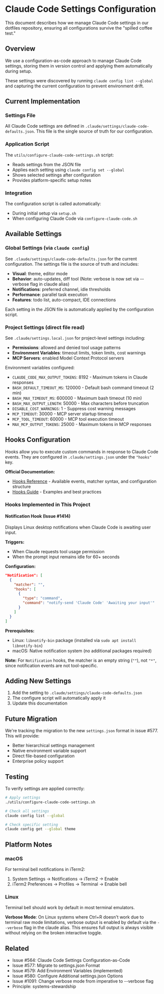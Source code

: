 # Claude Code Settings Configuration

This document describes how we manage Claude Code settings in our dotfiles repository, ensuring all configurations survive the "spilled coffee test."

## Overview

We use a configuration-as-code approach to manage Claude Code settings, storing them in version control and applying them automatically during setup.

These settings were discovered by running `claude config list --global` and capturing the current configuration to prevent environment drift.

## Current Implementation

### Settings File
All Claude Code settings are defined in `.claude/settings/claude-code-defaults.json`. This file is the single source of truth for our configuration.

### Application Script
The `utils/configure-claude-code-settings.sh` script:
- Reads settings from the JSON file
- Applies each setting using `claude config set --global`
- Shows selected settings after configuration
- Provides platform-specific setup notes

### Integration
The configuration script is called automatically:
- During initial setup via `setup.sh`
- When configuring Claude Code via `configure-claude-code.sh`

## Available Settings

### Global Settings (via `claude config`)
See `.claude/settings/claude-code-defaults.json` for the current configuration. The settings file is the source of truth and includes:

- **Visual**: theme, editor mode
- **Behavior**: auto-updates, diff tool (Note: verbose is now set via --verbose flag in claude alias)
- **Notifications**: preferred channel, idle thresholds  
- **Performance**: parallel task execution
- **Features**: todo list, auto-compact, IDE connections

Each setting in the JSON file is automatically applied by the configuration script.

### Project Settings (direct file read)
See `.claude/settings.local.json` for project-level settings including:

- **Permissions**: allowed and denied tool usage patterns
- **Environment Variables**: timeout limits, token limits, cost warnings
- **MCP Servers**: enabled Model Context Protocol servers

Environment variables configured:
- `CLAUDE_CODE_MAX_OUTPUT_TOKENS`: 8192 - Maximum tokens in Claude responses
- `BASH_DEFAULT_TIMEOUT_MS`: 120000 - Default bash command timeout (2 min)
- `BASH_MAX_TIMEOUT_MS`: 600000 - Maximum bash timeout (10 min)
- `BASH_MAX_OUTPUT_LENGTH`: 50000 - Max characters before truncation
- `DISABLE_COST_WARNINGS`: 1 - Suppress cost warning messages
- `MCP_TIMEOUT`: 30000 - MCP server startup timeout
- `MCP_TOOL_TIMEOUT`: 60000 - MCP tool execution timeout
- `MAX_MCP_OUTPUT_TOKENS`: 25000 - Maximum tokens in MCP responses

## Hooks Configuration

Hooks allow you to execute custom commands in response to Claude Code events. They are configured in `.claude/settings.json` under the `"hooks"` key.

**Official Documentation:**
- [Hooks Reference](https://docs.claude.com/en/docs/claude-code/hooks) - Available events, matcher syntax, and configuration structure
- [Hooks Guide](https://docs.claude.com/en/docs/claude-code/hooks-guide) - Examples and best practices

### Hooks Implemented in This Project

#### Notification Hook (Issue #1414)
Displays Linux desktop notifications when Claude Code is awaiting user input.

**Triggers:**
- When Claude requests tool usage permission
- When the prompt input remains idle for 60+ seconds

**Configuration:**
```json
"Notification": [
  {
    "matcher": "",
    "hooks": [
      {
        "type": "command",
        "command": "notify-send 'Claude Code' 'Awaiting your input'"
      }
    ]
  }
]
```

**Prerequisites:**
- Linux: `libnotify-bin` package (installed via `sudo apt install libnotify-bin`)
- macOS: Native notification system (no additional packages required)

**Note:** For `Notification` hooks, the matcher is an empty string (`""`), not `"*"`, since notification events are not tool-specific.

## Adding New Settings

1. Add the setting to `.claude/settings/claude-code-defaults.json`
2. The configure script will automatically apply it
3. Update this documentation

## Future Migration

We're tracking the migration to the new `settings.json` format in issue #577. This will provide:
- Better hierarchical settings management
- Native environment variable support
- Direct file-based configuration
- Enterprise policy support

## Testing

To verify settings are applied correctly:
```bash
# Apply settings
./utils/configure-claude-code-settings.sh

# Check all settings
claude config list --global

# Check specific setting
claude config get --global theme
```

## Platform Notes

### macOS
For terminal bell notifications in iTerm2:
1. System Settings → Notifications → iTerm2 → Enable
2. iTerm2 Preferences → Profiles → Terminal → Enable bell

### Linux
Terminal bell should work by default in most terminal emulators.

**Verbose Mode**: On Linux systems where Ctrl+R doesn't work due to terminal raw mode limitations, verbose output is enabled by default via the `--verbose` flag in the claude alias. This ensures full output is always visible without relying on the broken interactive toggle.

## Related
- Issue #564: Claude Code Settings Configuration-as-Code
- Issue #577: Migrate to settings.json Format
- Issue #579: Add Environment Variables (implemented)
- Issue #580: Configure Additional settings.json Options
- Issue #1091: Change verbose mode from imperative to --verbose flag
- Principle: systems-stewardship